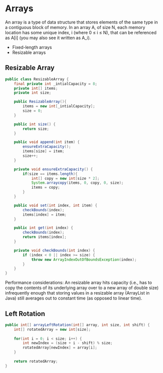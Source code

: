 # Arrays

An array is a type of data structure that stores elements of the same type in a contiguous block of memory. In an array A, of size N, each memory location has some unique index, i (where 0 ≤ i ≤ N), that can be referenced as A\[i\] (you may also see it written as A_i).

- Fixed-length arrays
- Resizable arrays

## Resizable Array

```java
public class ResizableArray {
	final private int _intialCapacity = 8;
	private int[] items;
	private int size;

	public ResizableArray(){
		items = new int[_intialCapacity];
		size = 0;
	}

	public int size() {
		return size;
	}

	public void append(int item) {
		ensureExtraCapacity();
		items[size] = item;
		size++;
	}

	private void ensureExtraCapacity() {
		if(size == items.length){
			int[] copy = new int[size * 2];
			System.arraycopy(items, 0, copy, 0, size);
			items = copy;
		}
	}

	public void set(int index, int item) {
		checkBounds(index);
		items[index] = item;
	}

	public int get(int index) {
		checkBounds(index);
		return items[index];
	}

	private void checkBounds(int index) {
		if (index < 0 || index >= size) {
			throw new ArrayIndexOutOfBoundsException(index);
		}
	}
}

```

Performance considerations: An resizable array hits capacity (i.e., has to copy the contents of its underlying array over to a new array of double size) infrequently enough that storing values in a resizable array (ArrayList in Java) still averages out to constant time (as opposed to linear time).

## Left Rotation

```java
public int[] arrayLeftRotation(int[] array, int size, int shift) {
    int[] rotatedArray = new int[size];
    
    for(int i = 0; i < size; i++) {
        int newIndex = (size + i - shift) % size; 
        rotatedArray[newIndex] = array[i];
    }
    
    return rotatedArray;
}
```